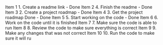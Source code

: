 Item 1 1. Create a readme link - Done
Item 2 4. Finish the readme - Done
Item 3 2. Create a project roadmap - Done 
Item 4 3. Get the project roadmap Done - Done
Item 5 5. Start working on the code - Done 
Item 6 6. Work on the code until it is finished 
Item 7 7. Make sure the code is able to run 
Item 8 8. Review the code to make sure everything is correct 
Item 9 9. Make any changes that was not correct 
Item 10 10. Run the code to make sure it will ru

